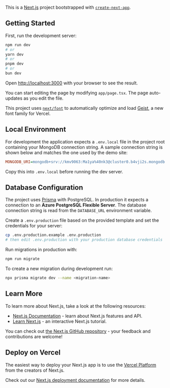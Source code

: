 This is a [Next.js](https://nextjs.org) project bootstrapped with [`create-next-app`](https://nextjs.org/docs/app/api-reference/cli/create-next-app).

## Getting Started

First, run the development server:

```bash
npm run dev
# or
yarn dev
# or
pnpm dev
# or
bun dev
```

Open [http://localhost:3000](http://localhost:3000) with your browser to see the result.

You can start editing the page by modifying `app/page.tsx`. The page auto-updates as you edit the file.

This project uses [`next/font`](https://nextjs.org/docs/app/building-your-application/optimizing/fonts) to automatically optimize and load [Geist](https://vercel.com/font), a new font family for Vercel.

## Local Environment

For development the application expects a `.env.local` file in the project root containing your MongoDB connection string. A sample connection string is shown below and matches the one used by the demo site:

```ini
MONGODB_URI=mongodb+srv://kmv9063:Ma1ya%40nk3@cluster0.b4vji2s.mongodb.net/sample_mflix?retryWrites=true&w=majority
```

Copy this into `.env.local` before running the dev server.

## Database Configuration

The project uses [Prisma](https://www.prisma.io/) with PostgreSQL. In production
it expects a connection to an **Azure PostgreSQL Flexible Server**. The database
connection string is read from the `DATABASE_URL` environment variable.

Create a `.env.production` file based on the provided template and set the
credentials for your server:

```bash
cp .env.production.example .env.production
# then edit .env.production with your production database credentials
```

Run migrations in production with:

```bash
npm run migrate
```

To create a new migration during development run:

```bash
npx prisma migrate dev --name <migration-name>
```

## Learn More

To learn more about Next.js, take a look at the following resources:

- [Next.js Documentation](https://nextjs.org/docs) - learn about Next.js features and API.
- [Learn Next.js](https://nextjs.org/learn) - an interactive Next.js tutorial.

You can check out [the Next.js GitHub repository](https://github.com/vercel/next.js) - your feedback and contributions are welcome!

## Deploy on Vercel

The easiest way to deploy your Next.js app is to use the [Vercel Platform](https://vercel.com/new?utm_medium=default-template&filter=next.js&utm_source=create-next-app&utm_campaign=create-next-app-readme) from the creators of Next.js.

Check out our [Next.js deployment documentation](https://nextjs.org/docs/app/building-your-application/deploying) for more details.
